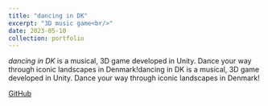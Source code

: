 ```yaml
---
title: "dancing in DK"
excerpt: "3D music game<br/>"
date: 2023-05-10
collection: portfolio
---
```


*dancing in DK* is a musical, 3D game developed in Unity. Dance your way through iconic landscapes in Denmark!dancing in DK is a musical, 3D game developed in Unity. Dance your way through iconic landscapes in Denmark!

[GitHub](https://github.com/katherinehu/slidingdk-i)
